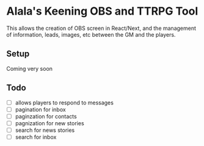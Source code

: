 
# Alala's Keening OBS and TTRPG Tool

This allows the creation of OBS screen in React/Next, and the management of information, leads, images, etc between the GM and the players.

## Setup 

Coming very soon

## Todo

- [ ]  allows players to respond to messages
- [ ]  pagination for inbox
- [ ]  paginzation for contacts
- [ ]  pagnization for new stories
- [ ]  search for news stories
- [ ]  search for inbox
